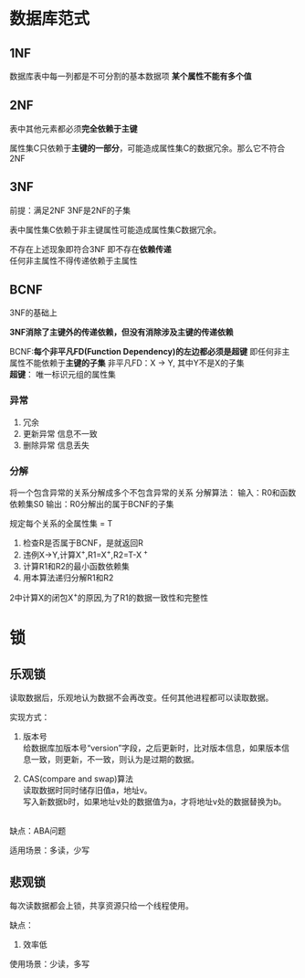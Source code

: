 # 数据库范式

## 1NF
数据库表中每一列都是不可分割的基本数据项
**某个属性不能有多个值**

## 2NF
表中其他元素都必须**完全依赖于主键**

属性集C只依赖于**主键的一部分**，可能造成属性集C的数据冗余。那么它不符合2NF


## 3NF

前提：满足2NF
3NF是2NF的子集

表中属性集C依赖于非主键属性可能造成属性集C数据冗余。

不存在上述现象即符合3NF
即不存在**依赖传递**  
任何非主属性不得传递依赖于主属性

## BCNF  

3NF的基础上

**3NF消除了主键外的传递依赖，但没有消除涉及主键的传递依赖**

BCNF:**每个非平凡FD(Function Dependency)的左边都必须是超键** 
即任何非主属性不能依赖于**主键的子集**
非平凡FD：X -> Y, 其中Y不是X的子集  
**超键**： 唯一标识元组的属性集



### 异常
1. 冗余
2. 更新异常
信息不一致
3. 删除异常
信息丢失

### 分解
将一个包含异常的关系分解成多个不包含异常的关系
分解算法：
输入：R0和函数依赖集S0
输出：R0分解出的属于BCNF的子集

规定每个关系的全属性集 = T

1. 检查R是否属于BCNF，是就返回R
2. 违例X->Y,计算X<sup>+</sup>,R1=X<sup>+</sup>,R2=T-X<sup>
+</sup>
3. 计算R1和R2的最小函数依赖集
4. 用本算法递归分解R1和R2

2中计算X的闭包X<sup>+</sup>的原因,为了R1的数据一致性和完整性

# 锁

## 乐观锁
读取数据后，乐观地认为数据不会再改变。任何其他进程都可以读取数据。

实现方式：

1. 版本号
</br>给数据库加版本号“version”字段，之后更新时，比对版本信息，如果版本信息一致，则更新，不一致，则认为是过期的数据。

2. CAS(compare and swap)算法
</br>读取数据时同时储存旧值a，地址v。
</br>写入新数据b时，如果地址v处的数据值为a，才将地址v处的数据替换为b。

</br>缺点：ABA问题


适用场景：多读，少写

## 悲观锁

每次读数据都会上锁，共享资源只给一个线程使用。

缺点：

1. 效率低

使用场景：少读，多写